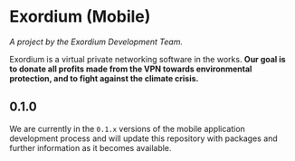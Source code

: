 # Exordium (Mobile)
*A project by the Exordium Development Team.*

Exordium is a virtual private networking software in the works. **Our goal is to donate all profits made from the VPN towards environmental protection, and to fight against the climate crisis.** 

## 0.1.0

We are currently in the `0.1.x` versions of the mobile application development process and will update this repository with packages and further information as it becomes available. 

